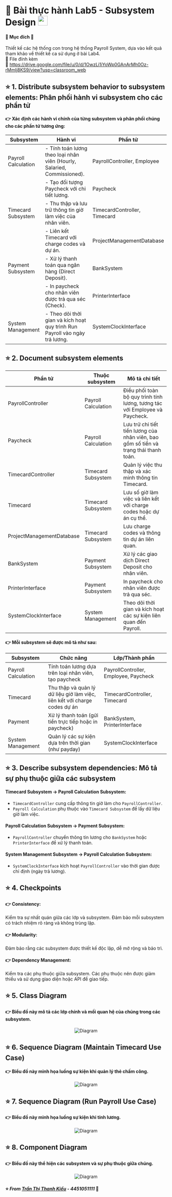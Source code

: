 # 🐳 Bài thực hành Lab5 - Subsystem Design <img src="https://media.giphy.com/media/fYSnHlufseco8Fh93Z/giphy.gif" width="30">
#### 📖 Mục đích 📝
Thiết kế các hệ thống con trong hệ thống Payroll System, dựa vào kết quả tham khảo về thiết kế ca sử dụng ở bài Lab4.
</br>📑 File đính kèm
</br>📎 https://drive.google.com/file/u/0/d/1OwzLi1iYoWp0GAnArMh0Oz-rMmIj8KS9/view?usp=classroom_web
## ⭐️ 1. Distribute subsystem behavior to subsystem elements: Phân phối hành vi subsystem cho các phần tử
#### 👉 Xác định các hành vi chính của từng subsystem và phân phối chúng cho các phần tử tương ứng:
| Subsystem	         | Hành vi	                                                                 | Phần tử                     |
|--------------------|---------------------------------------------------------------------------|-----------------------------|
|Payroll Calculation |- Tính toán lương theo loại nhân viên (Hourly, Salaried, Commissioned).    | PayrollController, Employee |
|                    |- Tạo đối tượng Paycheck với chi tiết lương.	                             | Paycheck                    |
|Timecard Subsystem	 |- Thu thập và lưu trữ thông tin giờ làm việc của nhân viên.	               | TimecardController, Timecard|
|                    |- Liên kết Timecard với charge codes và dự án.                             | ProjectManagementDatabase   |
|Payment Subsystem   |- Xử lý thanh toán qua ngân hàng (Direct Deposit).	                       | BankSystem                  |
|                    |- In paycheck cho nhân viên được trả qua séc (Check).	                     | PrinterInterface            |
| System Management  |- Theo dõi thời gian và kích hoạt quy trình Run Payroll vào ngày trả lương.| SystemClockInterface        |

## ⭐️ 2. Document subsystem elements 
| Phần tử                 	| Thuộc subsystem	    | Mô tả chi tiết                                                                      |
|---------------------------|---------------------|-------------------------------------------------------------------------------------|
| PayrollController       	| Payroll Calculation |	Điều phối toàn bộ quy trình tính lương, tương tác với Employee và Paycheck.         |
| Paycheck                  |	Payroll Calculation |	Lưu trữ chi tiết tiền lương của nhân viên, bao gồm số tiền và trạng thái thanh toán.|
| TimecardController	      |Timecard Subsystem   |	Quản lý việc thu thập và xác minh thông tin Timecard.                               |
| Timecard                  |	Timecard Subsystem  | Lưu số giờ làm việc và liên kết với charge codes hoặc dự án cụ thể.                 |
| ProjectManagementDatabase	|Timecard Subsystem 	| Lưu charge codes và thông tin dự án liên quan.                                      |
| BankSystem	              | Payment Subsystem	  | Xử lý các giao dịch Direct Deposit cho nhân viên.                                   |
| PrinterInterface          | Payment Subsystem	  | In paycheck cho nhân viên được trả qua séc.                                         |
| SystemClockInterface      | System Management 	| Theo dõi thời gian và kích hoạt các sự kiện liên quan đến Payroll.                  |

#### 👉 Mỗi subsystem sẽ được mô tả như sau:
|Subsystem	          | Chức năng                                                                 | Lớp/Thành phần                        |
|---------------------|---------------------------------------------------------------------------|---------------------------------------|
| Payroll Calculation | Tính toán lương dựa trên loại nhân viên, tạo paycheck	                    | PayrollController, Employee, Paycheck |
| Timecard	          | Thu thập và quản lý dữ liệu giờ làm việc, liên kết với charge codes dự án	| TimecardController, Timecard          |
| Payment	            | Xử lý thanh toán (gửi tiền trực tiếp hoặc in paycheck)	                  | BankSystem, PrinterInterface          |
| System Management 	| Quản lý các sự kiện dựa trên thời gian (như payday)	                      | SystemClockInterface                  |

## ⭐️ 3. Describe subsystem dependencies: Mô tả sự phụ thuộc giữa các subsystem
#### Timecard Subsystem → Payroll Calculation Subsystem:
- `TimecardController` cung cấp thông tin giờ làm cho `PayrollController`.
- `Payroll Calculation` phụ thuộc vào `Timecard Subsystem` để lấy dữ liệu giờ làm việc.

#### Payroll Calculation Subsystem → Payment Subsystem:
- `PayrollController` chuyển thông tin lương cho `BankSystem` hoặc `PrinterInterface` để xử lý thanh toán.

#### System Management Subsystem → Payroll Calculation Subsystem:
- `SystemClockInterface` kích hoạt `PayrollController` vào thời gian được chỉ định (ngày trả lương).

## ⭐️ 4. Checkpoints
#### 👉 Consistency:
Kiểm tra sự nhất quán giữa các lớp và subsystem. Đảm bảo mỗi subsystem có trách nhiệm rõ ràng và không trùng lặp.

#### 👉 Modularity:
Đảm bảo rằng các subsystem được thiết kế độc lập, dễ mở rộng và bảo trì.

#### 👉 Dependency Management:
Kiểm tra các phụ thuộc giữa subsystem. Các phụ thuộc nên được giảm thiểu và sử dụng giao diện hoặc API để giao tiếp.

## ⭐️ 5. Class Diagram
#### 👉 Biểu đồ này mô tả các lớp chính và mối quan hệ của chúng trong các subsystem.
<p align="center">
  <img src="https://www.planttext.com/api/plantuml/png/b5JDQjmm4BxhANJSGlm29eIGJQ615fPkISyJQPeLbZIBHYwODa_MGn-fhr3BAtlNibFIYss-qVUZqSX_Vls-vGWXjiuAReoNWHY5K1QOvNjtjDGXoXz2oaeQNKlZu_3jmM4jzp4O_pm0H-WS-lW9uu7qHKLA1LQr5YBkeDkygwMczicYU1bTFb0RR5Tu7GRmSy-Q22FCNoaqg2_mVtYSBFPW8HZKXGadkFiVeIqvPvWD-OMOcagBr94Ys3u3yjkyibaF1x9sIpwcDuR1QSvBXSJzJaQVcL-CGmL1vsXw27JVFyzDd2Kn_0ZMw2JqH6GH_59h4GEq7ciRpBruE8t8bOovKa_yCMIYFcCSOIwv_RgFXkFrkE1crX1rGDNaRHN40GD7hO-pxkV9l3ytOHAy0z_iEuxeyfwEWHGoxqwKpJ4RrfFrejMxViuZXeVq-0OA9w4U7ablqJd5s5fIJQd5FKEtTksufncy_bbLnKqgYkKTACfhatsXNrKtAvCWbYEQ5axyzVBO0x4oMfS-hz3FX_QQVd4aOhMtEScSBsxHw_Gl_0i00F__0m00" alt="Diagram">

## ⭐️ 6. Sequence Diagram (Maintain Timecard Use Case)
#### 👉 Biểu đồ này minh họa luồng sự kiện khi quản lý thẻ chấm công.
<p align="center">
  <img src="https://www.planttext.com/api/plantuml/png/X95DZi8m38NtFeNLLP6O2tGnGa8isB4O3c0rHbYaSUMa8CusYpdIN866VzGoiydY-RtdBydlzyyi9hBKDHxYJWAQHWQWEgdXEh8XHImMJUlro5n0stkbbfP2mYzfk2PpSmt9r7ksqV6BkA9ZjZv5uBpbutEaha9oxYQNV8LOkYccgpY1OUgvgy8zUN6Kk9m0-GSKIhoC04SMvue1QOLTcvl-0S9XyjtjQWqRiOQIQEZvs4T-0PJmDs9-kGhZLWyBCxMoM5u2TtlHbmO7i_x87tm2003__mC0" alt="Diagram">

## ⭐️ 7. Sequence Diagram (Run Payroll Use Case)
#### 👉 Biểu đồ này minh họa luồng sự kiện khi tính lương.
<p align="center">
  <img src="https://www.planttext.com/api/plantuml/png/T58xRiCm3Drr2YAJ3QGNy52aBJfa252WkG0XCObXVGo97dos33rIhr3AdxQEaqK6oFVqFjRtzMkN62DtpghKr1vYIAGKQWuHNeoJ2IROV60VWxLmG8zdYXlL2gVMTOkUOLg-1S_vIt6nVNUj3JtHBKLVI3UBuIlwvhDFJ6w9ZRLdYljyd52Bkz7Nq_DQkGADLdSMcQPTKQeLAbDdMql68_Jiju8pUOeZU9WKD5sqDrj05phFMp02A1NQ8QWZ2N4WlWG3THfImZ6YJoTf2jOPijvV5HMqCMXAQRgfQ2VXKf5DT4TWTZOMzqZXjjMi8vFVMFzalBbVol0RX3Vlf0XYCjBXJZZvHVq0003__mC0" alt="Diagram">

## ⭐️ 8. Component Diagram
#### 👉 Biểu đồ này thể hiện các subsystem và sự phụ thuộc giữa chúng.
<p align="center">
  <img src="https://www.planttext.com/api/plantuml/png/T98z3i8m38NtdC9YxnKGec9WG4A23NKmgO4gVoX9XmfnCWQEn1KWf5KfJQSepyyl_goy7i-5ysXzhIHpej9WZIF6hiW5dWbckyPvKh11_Ragqdu6DmPmY7ek3HThxScUa5F1xZ-TMsoiaH9obBoMw2kZszwsaXljmqcs2EfANQLfY8hMmY_4nJ1oNodYQ4lOrKVt7Q1Dx0f_aPqy6Yo0Z4AMg4N4YYFOAe0DwTBSa6Np95P2YzuUTjBIhs3IyZlnTCw8etyzEbBRIub3Ty4MfClmRzu0003__mC0" alt="Diagram">

#### ⭐️ <i> From [Trần Thị Thanh Kiều](https://github.com/tukieef-nah) - 4451051111 </i> 💙

